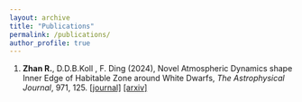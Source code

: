```yaml
---
layout: archive
title: "Publications"
permalink: /publications/
author_profile: true
---
```


1. **Zhan R.**, D.D.B.Koll , F. Ding (2024), Novel Atmospheric Dynamics shape Inner Edge of Habitable Zone around White Dwarfs, _The Astrophysical Journal_, 971, 125. [\[journal\]](https://iopscience.iop.org/article/10.3847/1538-4357/ad54c1) [\[arxiv\]](https://arxiv.org/abs/2406.03189)
